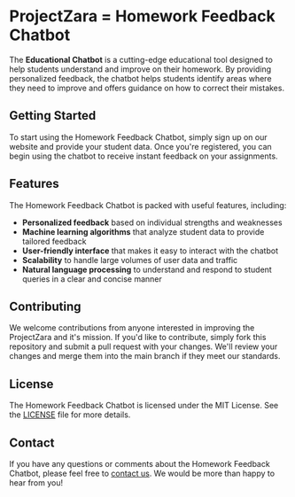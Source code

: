 # ProjectZara = Homework Feedback Chatbot
 
The **Educational Chatbot** is a cutting-edge educational tool designed to help students understand and improve on their homework. By providing personalized feedback, the chatbot helps students identify areas where they need to improve and offers guidance on how to correct their mistakes.

## Getting Started

To start using the Homework Feedback Chatbot, simply sign up on our website and provide your student data. Once you're registered, you can begin using the chatbot to receive instant feedback on your assignments.

## Features

The Homework Feedback Chatbot is packed with useful features, including:

- **Personalized feedback** based on individual strengths and weaknesses
- **Machine learning algorithms** that analyze student data to provide tailored feedback
- **User-friendly interface** that makes it easy to interact with the chatbot
- **Scalability** to handle large volumes of user data and traffic
- **Natural language processing** to understand and respond to student queries in a clear and concise manner

## Contributing

We welcome contributions from anyone interested in improving the ProjectZara and it's mission. If you'd like to contribute, simply fork this repository and submit a pull request with your changes. We'll review your changes and merge them into the main branch if they meet our standards.

## License

The Homework Feedback Chatbot is licensed under the MIT License. See the [LICENSE](LICENSE) file for more details.

## Contact

If you have any questions or comments about the Homework Feedback Chatbot, please feel free to [contact us](mailto:chatbot@homeworkfeedback.com). We would be more than happy to hear from you!
